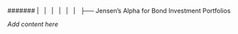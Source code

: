 ####### |   |   |   |   |   |   ├── Jensen’s Alpha for Bond Investment Portfolios

*Add content here*